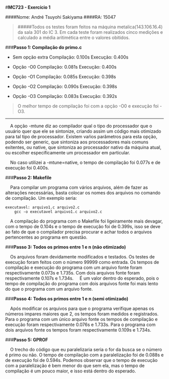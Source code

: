 #**MC723 - Exercício 1**

####Nome: André Tsuyohi Sakiyama
####RA: 15047

>#####Todos os testes foram feitos na máquina metalica(143.106.16.4) da sala 301 do IC 3. Em cada teste foram realizados cinco medições e calculado a média aritimética entre o valores obitidos.


###**Passo 1: Compilação do primo.c**

- Sem opção extra
		Compilação: 0.100s
		Execução: 0.400s

- Opção -O0
		Compilação: 0.081s
		Execução: 0.400s
	
- Opção -O1
		Compilação: 0.085s
		Execução: 0.398s

- Opção -O2
		Compilação: 0.090s
		Execução: 0.398s

- Opção -O3
		Compilação: 0.083s
		Execução: 0.392s

>O melhor tempo de compilação foi com a opção -O0 e execução foi -O3.

----------
&nbsp;&nbsp;&nbsp;&nbsp;A opção -mtune diz ao compilador qual o tipo do processador que o usuário quer que ele se sintonize, criando assim um código mais otimizado para tal tipo de processador. Existem vaŕios parâmetros para esta opção, podendo ser generic, que sintoniza aos processadores mais comuns exitentes, ou native, que sintoniza ao processador nativo da máquina atual, ou escolher especificamente um processador em particular.

&nbsp;&nbsp;&nbsp;&nbsp;No caso utilizei a -mtune=native, o tempo de compilação foi 0.077s e de execução foi 0.400s.


###**Passo 2: Makefile**

&nbsp;&nbsp;&nbsp;&nbsp;Para compilar um programa com vários arquivos, além de fazer as alterações necessárias, basta colocar os nomes dos arquivos no comando de compilação. Um exemplo seria: 

```
executavel: arquivo1.c arquivo2.c
	gcc -o executavel arquivo1.c arquivo2.c
```

&nbsp;&nbsp;&nbsp;&nbsp;A compilação do programa com o Makefile foi ligeiramente mais devagar, com o tempo de 0.104s e o tempo de execução foi de 0.399s, isso se deve ao fato de que o compilador precisa procurar e achar todos o arquivos pertencentes ao programa em questão.


###**Passo 3: Todos os primos entre 1 e n (não otimizado)**

&nbsp;&nbsp;&nbsp;&nbsp;Os arquivos foram devidamente modificados e testados. Os testes de execução foram feitos com o número 99999 como entrada. Os tempos de compilação e execução do programa com um arquivo fonte foram respectivamente 0.073s e 1.735s. Com dois arquivos fonte foram respectivamente 0.107s e 1.734s.
&nbsp;&nbsp;&nbsp;&nbsp;É um valor dentro do esperado, pois o tempo de compilação do programa com dois arquivos fonte foi mais lento do que o programa com um arquivo fonte.


###**Passo 4: Todos os primos entre 1 e n (semi otimizado)**

&nbsp;&nbsp;&nbsp;&nbsp;Após modificar os arquivos para que o programa verifique apenas os números impares maiores que 2, os tempos foram medidos e registrados. Para o programa com um único arquivo fonte os tempos de compilação e execução foram respectivamente 0.076s e 1.733s. Para o programa com dois arquivos fonte os tempos foram respectivamente 0.109s e 1.734s.


###**Passo 5: GPROF**

&nbsp;&nbsp;&nbsp;&nbsp;O trecho do código que eu paralelizaria seria o for da busca se o número é primo ou não. O tempo de compilação com a paralelização foi de 0.088s e de execução foi de 0.594s. Podemos observar que o tempo de execução com a paralelização é bem menor do que sem ela, mas o tempo de compilação é um pouco maior, e isso está dentro do esperado.